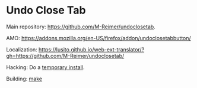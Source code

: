 Undo Close Tab
====================

Main repository: https://github.com/M-Reimer/undoclosetab.

AMO: https://addons.mozilla.org/en-US/firefox/addon/undoclosetabbutton/

Localization: https://lusito.github.io/web-ext-translator/?gh=https://github.com/M-Reimer/undoclosetab/

Hacking: Do a [temporary install](https://developer.mozilla.org/en-US/Add-ons/WebExtensions/Temporary_Installation_in_Firefox).

Building: [make](https://www.gnu.org/software/make/)

